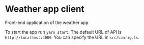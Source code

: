 # Weather app client

Front-end application of the weather app

To start the app run `yarn start`. The default URL of API is `http://localhost:4000`. You can specify the URL in `src/config.ts`.
